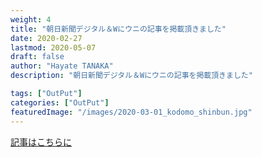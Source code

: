 ```yaml
---
weight: 4
title: "朝日新聞デジタル＆Wにウニの記事を掲載頂きました"
date: 2020-02-27
lastmod: 2020-05-07
draft: false
author: "Hayate TANAKA"
description: "朝日新聞デジタル＆Wにウニの記事を掲載頂きました"

tags: ["OutPut"]
categories: ["OutPut"]
featuredImage: "/images/2020-03-01_kodomo_shinbun.jpg"
---
```


[記事はこちらに](https://www.asahi.com/and_w/20200224/1268969/)
